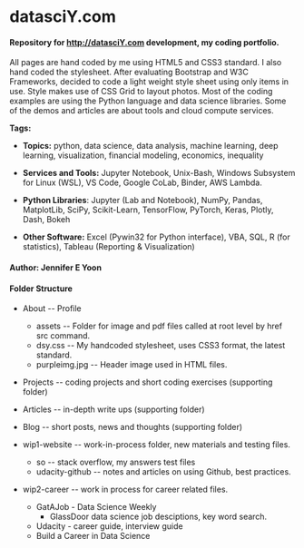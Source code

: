 # datasciY.com
#### Repository for http://datasciY.com development, my coding portfolio.  

All pages are hand coded by me using HTML5 and CSS3 standard.  I also hand coded the stylesheet.  After evaluating Bootstrap and W3C  Frameworks, decided to code a light weight style sheet using only items in use.  Style makes use of CSS Grid to layout photos.  Most of the coding examples are using the Python language and data science libraries.  Some of the demos and articles are about tools and cloud compute services.  

**Tags:**  
 * **Topics:** python, data science, data analysis, machine learning, deep learning, visualization, financial modeling, economics, inequality  

 * **Services and Tools:** Jupyter Notebook, Unix-Bash, Windows Subsystem for Linux (WSL), VS Code, Google CoLab, Binder, AWS Lambda.

 * **Python Libraries**: Jupyter (Lab and Notebook), NumPy, Pandas, MatplotLib, SciPy, Scikit-Learn, TensorFlow, PyTorch, Keras, Plotly, Dash, Bokeh  

 * **Other Software:** Excel (Pywin32 for Python interface), VBA, SQL, R (for statistics), Tableau (Reporting & Visualization)    

#### Author: Jennifer E Yoon  

#### Folder Structure

 * About -- Profile
 
   - assets -- Folder for image and pdf files called at root level by href src command.
   - dsy.css -- My handcoded stylesheet, uses CSS3 format, the latest standard.
   - purpleimg.jpg -- Header image used in HTML files.
 
 * Projects -- coding projects and short coding exercises (supporting folder)
 
 * Articles -- in-depth write ups (supporting folder)
 
 * Blog -- short posts, news and thoughts (supporting folder)
 
 * wip1-website -- work-in-process folder, new materials and testing files.  
   * so -- stack overflow, my answers test files
   * udacity-github -- notes and articles on using Github, best practices.  
 
 * wip2-career -- work in process for career related files.  
    * GatAJob - Data Science Weekly  
       - GlassDoor data science job desciptions, key word search.  
    * Udacity - career guide, interview guide  
    * Build a Career in Data Science 



